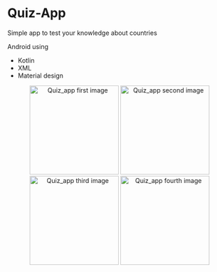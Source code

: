 # **Quiz-App**
Simple app to test your knowledge about countries

Android using 
- Kotlin
- XML
- Material design

<p align="center">
  <img width="200" src="https://user-images.githubusercontent.com/70924560/150893102-159e996c-a851-4d54-b737-0164afc5d680.png" alt="Quiz_app first image">
  <img width="200" src="https://user-images.githubusercontent.com/70924560/150893122-43568a31-64b3-44e5-95d5-55d9bddd150e.png" alt="Quiz_app second image">
  <img width="200" src="https://user-images.githubusercontent.com/70924560/150893130-188e1155-7e29-4c1c-9c4f-5e153a3ed9ee.png" alt="Quiz_app third image">
  <img width="200" src="https://user-images.githubusercontent.com/70924560/150893142-acb0197c-95c7-44df-b5cc-bad9dd88c6b5.png" alt="Quiz_app fourth image">
</p>
